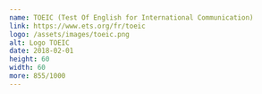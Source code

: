 ```yaml
---
name: TOEIC (Test Of English for International Communication) 
link: https://www.ets.org/fr/toeic
logo: /assets/images/toeic.png
alt: Logo TOEIC
date: 2018-02-01
height: 60
width: 60
more: 855/1000
---
```

